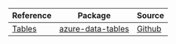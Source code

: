 | Reference | Package | Source |
|---|---|---|
|[Tables](data-tables-readme.md)|[azure-data-tables](https://repo1.maven.org/maven2/com/azure/azure-data-tables)|[Github](https://github.com/Azure/azure-sdk-for-java/blob/main/sdk/tables/azure-data-tables)|
